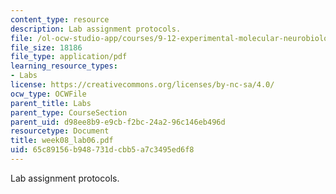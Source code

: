 ```yaml
---
content_type: resource
description: Lab assignment protocols.
file: /ol-ocw-studio-app/courses/9-12-experimental-molecular-neurobiology-fall-2006/65c89156b948731dcbb5a7c3495ed6f8_week08_lab06.pdf
file_size: 18186
file_type: application/pdf
learning_resource_types:
- Labs
license: https://creativecommons.org/licenses/by-nc-sa/4.0/
ocw_type: OCWFile
parent_title: Labs
parent_type: CourseSection
parent_uid: d98ee8b9-e9cb-f2bc-24a2-96c146eb496d
resourcetype: Document
title: week08_lab06.pdf
uid: 65c89156-b948-731d-cbb5-a7c3495ed6f8
---
```

Lab assignment protocols.